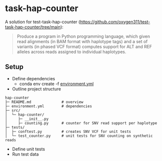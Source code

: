 # task-hap-counter
A solution for test-task-hap-counter (https://github.com/oxygen311/test-task-hap-counter/tree/main):

> Produce a program in Python programming language, which given read alignments (in BAM format with haplotype tags) and a set of variants (in phased VCF format) computes support for ALT and REF alleles across reads assigned to individual haplotypes.

## Setup
- Define dependencies
  - conda env create -f [environment.yml](environment.yml)
- Outline project structure

```
hap-counter
├─ README.md              # overview
├─ environment.yml        # dependencies
├─ src/
│  └─ hap-counter/
│     ├─ __init__.py
│     ├─ counting.py      # counter for SNV read support per haplotype
├─ tests/
│  ├─ conftest.py         # creates SNV VCF for unit tests
│  └─ test_counter.py     # unit tests for SNV counting on synthetic reads
```

- Define unit tests
- Run test data
